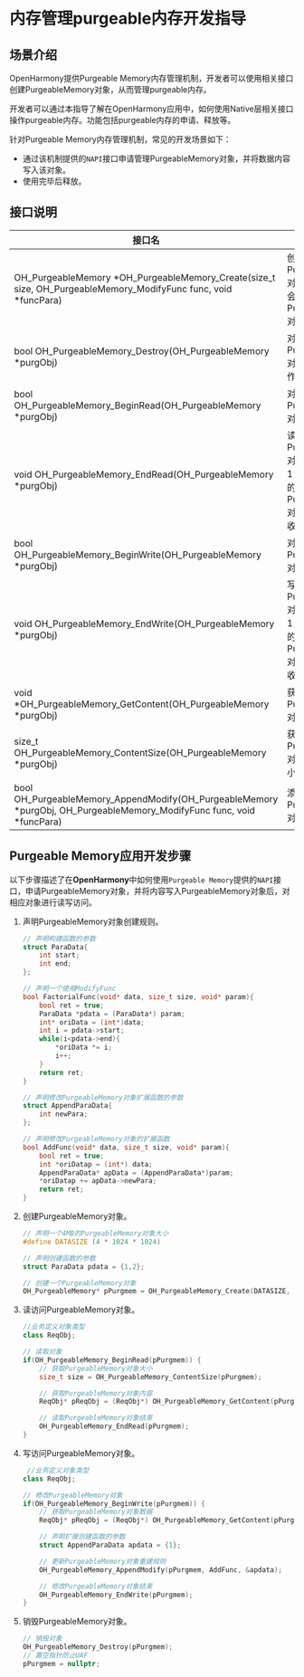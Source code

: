 # 内存管理purgeable内存开发指导

## 场景介绍

OpenHarmony提供Purgeable Memory内存管理机制，开发者可以使用相关接口创建PurgeableMemory对象，从而管理purgeable内存。


开发者可以通过本指导了解在OpenHarmony应用中，如何使用Native层相关接口操作purgeable内存。功能包括purgeable内存的申请、释放等。


针对Purgeable Memory内存管理机制，常见的开发场景如下：

* 通过该机制提供的`NAPI`接口申请管理PurgeableMemory对象，并将数据内容写入该对象。
* 使用完毕后释放。

## 接口说明

| 接口名 | 描述 | 
| -------- | -------- |
| OH_PurgeableMemory \*OH_PurgeableMemory_Create(size_t size, OH_PurgeableMemory_ModifyFunc func, void \*funcPara) | 创建PurgeableMemory对象，每次调用都会产生一个新的PurgeableMemory对象。 | 
| bool OH_PurgeableMemory_Destroy(OH_PurgeableMemory \*purgObj) | 对PurgeableMemory对象进行析构操作。 | 
| bool OH_PurgeableMemory_BeginRead(OH_PurgeableMemory \*purgObj) | 对PurgeableMemory对象进行读访问。 | 
| void OH_PurgeableMemory_EndRead(OH_PurgeableMemory \*purgObj) | 读操作结束，将PurgeableMemory对象的引用计数减1，当引用计数为0的时候， 该PurgeableMemory对象可以被系统回收。 | 
|bool OH_PurgeableMemory_BeginWrite(OH_PurgeableMemory \*purgObj) | 对PurgeableMemory对象进行写访问。|
|void OH_PurgeableMemory_EndWrite(OH_PurgeableMemory \*purgObj)|写操作结束，将PurgeableMemory对象的引用计数减1，当引用计数为0的时候，该PurgeableMemory对象可以被系统回收。|
|void \*OH_PurgeableMemory_GetContent(OH_PurgeableMemory \*purgObj)|获取PurgeableMemory对象内存数据。|
|size_t OH_PurgeableMemory_ContentSize(OH_PurgeableMemory \*purgObj)|获取PurgeableMemory对象内存数据大小。|
|bool OH_PurgeableMemory_AppendModify(OH_PurgeableMemory \*purgObj, OH_PurgeableMemory_ModifyFunc func, void \*funcPara)|添加PurgeableMemory对象的修改方法。|


## Purgeable Memory应用开发步骤

以下步骤描述了在**OpenHarmony**中如何使用`Purgeable Memory`提供的`NAPI`接口，申请PurgeableMemory对象，并将内容写入PurgeableMemory对象后，对相应对象进行读写访问。

1. 声明PurgeableMemory对象创建规则。
    ```c++
    // 声明构建函数的参数
    struct ParaData{
        int start;
        int end;
    };

    // 声明一个使用ModifyFunc
    bool FactorialFunc(void* data, size_t size, void* param){
        bool ret = true;
        ParaData *pdata = (ParaData*) param;
        int* oriData = (int*)data;
        int i = pdata->start;
        while(i<pdata->end){
            *oriData *= i;
            i++;
        }
        return ret;
    }

    // 声明修改PurgeableMemory对象扩展函数的参数
    struct AppendParaData{
        int newPara;
    };

    // 声明修改PurgeableMemory对象的扩展函数
    bool AddFunc(void* data, size_t size, void* param){
        bool ret = true;
        int *oriDatap = (int*) data;
        AppendParaData* apData = (AppendParaData*)param;
        *oriDatap += apData->newPara;
        return ret;
    }
    ```
2. 创建PurgeableMemory对象。
    ```c++
    // 声明一个4MB的PurgeableMemory对象大小
    #define DATASIZE (4 * 1024 * 1024)

    // 声明创建函数的参数
    struct ParaData pdata = {1,2};

    // 创建一个PurgeableMemory对象
    OH_PurgeableMemory* pPurgmem = OH_PurgeableMemory_Create(DATASIZE, FactorialFunc, &pdata);
    ```

3. 读访问PurgeableMemory对象。
    ```c++
    //业务定义对象类型
    class ReqObj;

    // 读取对象
    if(OH_PurgeableMemory_BeginRead(pPurgmem)) {
        // 获取PurgeableMemory对象大小
        size_t size = OH_PurgeableMemory_ContentSize(pPurgmem);

        // 获取PurgeableMemory对象内容
        ReqObj* pReqObj = (ReqObj*) OH_PurgeableMemory_GetContent(pPurgmem);

        // 读取PurgeableMemory对象结束
        OH_PurgeableMemory_EndRead(pPurgmem);
    }
    ```

4. 写访问PurgeableMemory对象。
    ```c++
     //业务定义对象类型
    class ReqObj;

    // 修改PurgeableMemory对象
    if(OH_PurgeableMemory_BeginWrite(pPurgmem)) {
        // 获取PurgeableMemory对象数据
        ReqObj* pReqObj = (ReqObj*) OH_PurgeableMemory_GetContent(pPurgmem);

        // 声明扩展创建函数的参数
        struct AppendParaData apdata = {1};

        // 更新PurgeableMemory对象重建规则
        OH_PurgeableMemory_AppendModify(pPurgmem, AddFunc, &apdata);

        // 修改PurgeableMemory对象结束
        OH_PurgeableMemory_EndWrite(pPurgmem);
    }
    ```

5. 销毁PurgeableMemory对象。
    ```c++
    // 销毁对象
    OH_PurgeableMemory_Destroy(pPurgmem);
    // 置空指针防止UAF
    pPurgmem = nullptr;
    ```